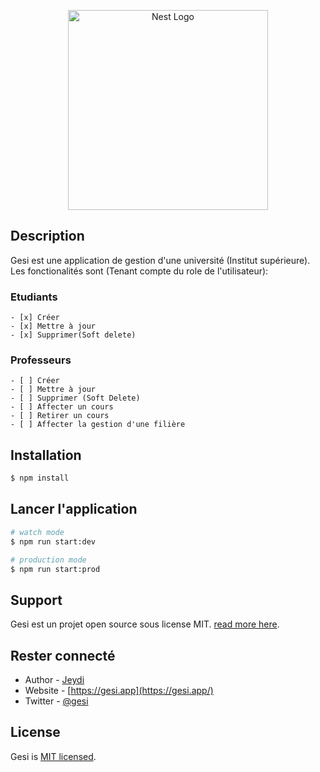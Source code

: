 <p align="center">
  <a href="http://nestjs.com/" target="blank"><img src="https://nestjs.com/img/logo_text.svg" width="320" alt="Nest Logo" /></a>
</p>

[circleci-image]: https://img.shields.io/circleci/build/github/nestjs/nest/master?token=abc123def456
[circleci-url]: https://circleci.com/gh/nestjs/nest
  <!--[![Backers on Open Collective](https://opencollective.com/nest/backers/badge.svg)](https://opencollective.com/nest#backer)
  [![Sponsors on Open Collective](https://opencollective.com/nest/sponsors/badge.svg)](https://opencollective.com/nest#sponsor)-->

## Description

Gesi est une application de gestion d'une université (Institut supérieure). \
Les fonctionalités sont (Tenant compte du role de l'utilisateur):
  ### Etudiants
    - [x] Créer
    - [x] Mettre à jour
    - [x] Supprimer(Soft delete)
  ### Professeurs
    - [ ] Créer
    - [ ] Mettre à jour
    - [ ] Supprimer (Soft Delete)
    - [ ] Affecter un cours
    - [ ] Retirer un cours
    - [ ] Affecter la gestion d'une filière


## Installation

```bash
$ npm install
```

## Lancer l'application

```bash
# watch mode
$ npm run start:dev

# production mode
$ npm run start:prod
```

## Support

Gesi est un projet open source sous license MIT. [read more here](https://gesi.app/support).

## Rester connecté

- Author - [Jeydi](https://twitter.com/jeydi243)
- Website - [https://gesi.app](https://gesi.app/)
- Twitter - [@gesi](https://twitter.com/gesi)

## License

Gesi is [MIT licensed](LICENSE).
